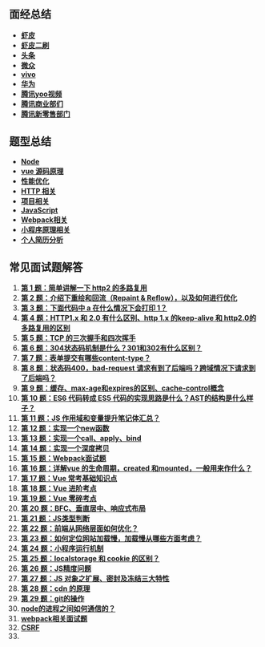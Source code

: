 ## 面经总结

- **[虾皮](https://github.com/ravencrown/noteBook/issues/2)**
- **[虾皮二刷](https://github.com/ravencrown/noteBook/issues/44)**
- **[头条](https://github.com/ravencrown/noteBook/issues/3)**
- **[微众](https://github.com/ravencrown/noteBook/issues/5)**
- **[vivo](https://github.com/ravencrown/noteBook/issues/1)**
- **[华为](https://github.com/ravencrown/noteBook/issues/6)**
- **[腾讯yoo视频](https://github.com/ravencrown/noteBook/issues/4)**
- **[腾讯商业部们](https://github.com/ravencrown/noteBook/issues/49)**
- **[腾讯新零售部门](https://github.com/ravencrown/noteBook/issues/55)**

## 题型总结

- **[Node](https://github.com/ravencrown/noteBook/issues/13)**
- **[vue 源码原理](https://github.com/ravencrown/noteBook/issues/9)**
- **[性能优化](https://github.com/ravencrown/noteBook/issues/8)**
- **[HTTP 相关](https://github.com/ravencrown/noteBook/issues/7)**
- **[项目相关](https://github.com/ravencrown/noteBook/issues/12)**
- **[JavaScript](https://github.com/ravencrown/noteBook/issues/11)**
- **[Webpack相关](https://github.com/ravencrown/noteBook/issues/10)**
- **[小程序原理相关](https://github.com/ravencrown/noteBook/issues/14)**
- **[个人简历分析](https://github.com/ravencrown/noteBook/issues/15)**


## 常见面试题解答

1. **[第 1 题：简单讲解一下 http2 的多路复用](https://github.com/ravencrown/noteBook/issues/16)**
2. **[第 2 题：介绍下重绘和回流（Repaint & Reflow），以及如何进行优化](https://github.com/ravencrown/noteBook/issues/17)**
3. **[第 3 题：下面代码中 a 在什么情况下会打印 1？](https://github.com/ravencrown/noteBook/issues/18)**
4. **[第 4 题：HTTP1.x 和 2.0 有什么区别、http 1.x 的keep-alive 和 http2.0的多路复用的区别](https://github.com/ravencrown/noteBook/issues/19)**
5. **[第 5 题：TCP 的三次握手和四次挥手](https://github.com/ravencrown/noteBook/issues/20)**
6. **[第 6 题：304状态码机制是什么？301和302有什么区别？](https://github.com/ravencrown/noteBook/issues/21)**
7. **[第 7 题：表单提交有哪些content-type？](https://github.com/ravencrown/noteBook/issues/22)**
8. **[第 8 题：状态码400，bad-request 请求有到了后端吗？跨域情况下请求到了后端吗？](https://github.com/ravencrown/noteBook/issues/23)**
9. **[第 9 题：缓存、max-age和expires的区别、cache-control概念](https://github.com/ravencrown/noteBook/issues/24)**
10. **[第 10 题：ES6 代码转成 ES5 代码的实现思路是什么？AST的结构是什么样子？](https://github.com/ravencrown/noteBook/issues/25)**
11. **[第 11 题：JS 作用域和变量提升笔记体汇总？](https://github.com/ravencrown/noteBook/issues/26)**
12. **[第 12 题：实现一个new函数](https://github.com/ravencrown/noteBook/issues/27)**
13. **[第 13 题：实现一个call、apply、bind](https://github.com/ravencrown/noteBook/issues/29)**
14. **[第 14 题：实现一个深度拷贝](https://github.com/ravencrown/noteBook/issues/28)**
15. **[第 15 题：Webpack面试题](https://github.com/ravencrown/noteBook/issues/30)**
16. **[第 16 题：详解vue 的生命周期，created 和mounted，一般用来作什么？](https://github.com/ravencrown/noteBook/issues/31)**
17. **[第 17 题：Vue 常考基础知识点](https://github.com/ravencrown/noteBook/issues/32)**
18. **[第 18 题：Vue 进阶考点](https://github.com/ravencrown/noteBook/issues/33)**
19. **[第 19 题：Vue 零碎考点](https://github.com/ravencrown/noteBook/issues/34)**
20. **[第 20 题：BFC、垂直居中、响应式布局](https://github.com/ravencrown/noteBook/issues/35)**
21. **[第 21 题：JS类型判断](https://github.com/ravencrown/noteBook/issues/36)**
22. **[第 22 题：前端从网络层面如何优化？](https://github.com/ravencrown/noteBook/issues/37)**
23. **[第 23 题：如何定位网站加载慢，加载慢从哪些方面考虑？](https://github.com/ravencrown/noteBook/issues/38)**
24. **[第 24 题：小程序运行机制](https://github.com/ravencrown/noteBook/issues/39)**
25. **[第 25 题：localstorage 和 cookie 的区别？](https://github.com/ravencrown/noteBook/issues/40)**
26. **[第 26 题：JS精度问题](https://github.com/ravencrown/noteBook/issues/41)**
27. **[第 27 题：JS 对象之扩展、密封及冻结三大特性](https://github.com/ravencrown/noteBook/issues/42)**
28. **[第 28 题：cdn 的原理](https://github.com/ravencrown/noteBook/issues/43)**
29. **[第 29 题：git的操作](https://github.com/ravencrown/noteBook/issues/45)**
30. **[node的进程之间如何通信的？](https://github.com/ravencrown/noteBook/issues/46)**
31. **[webpack相关面试题](https://github.com/ravencrown/noteBook/issues/47)**
32. **[CSRF](https://github.com/ravencrown/noteBook/issues/48)**
33. **[]()**




